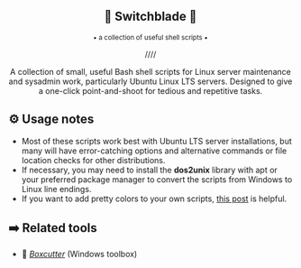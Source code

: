 <div align="center">
 <h2>🔧 Switchblade 🔧</h2>
  <sup>• a collection of useful shell scripts •</sup>

////

A collection of small, useful Bash shell scripts for Linux server maintenance and sysadmin work, particularly Ubuntu Linux LTS servers. Designed to give a one-click point-and-shoot for tedious and repetitive tasks.

</div>

## ⚙️ Usage notes
- Most of these scripts work best with Ubuntu LTS server installations, but many will have error-catching options and alternative commands or file location checks for other distributions.
- If necessary, you may need to install the <b>dos2unix</b> library with apt or your preferred package manager to convert the scripts from Windows to Linux line endings.
- If you want to add pretty colors to your own scripts, [this post](https://stackoverflow.com/questions/5947742/how-to-change-the-output-color-of-echo-in-linux) is helpful.

## ➡️ Related tools
- 🔪 <a href="https://github.com/RabbitAtHope/Boxcutter"><i>Boxcutter</i></a> (Windows toolbox)
